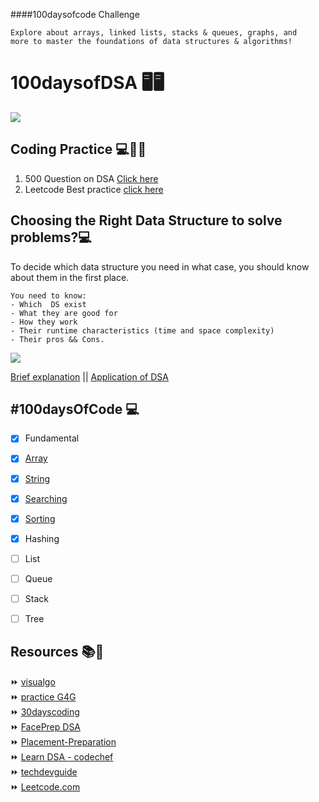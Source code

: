####100daysofcode Challenge


```
Explore about arrays, linked lists, stacks & queues, graphs, and 
more to master the foundations of data structures & algorithms!
`````

# 100daysofDSA 🖥🖥

![](https://miro.medium.com/max/2560/1*sMryEXZVPKFjGNcfSzE8Mw.jpeg)
 
  

## Coding Practice 💻👩‍💻

1. 500 Question on DSA [Click here](https://drive.google.com/drive/folders/1YmxM3F7D0-23i9NbZ8kJ-slMKuPefEfT) <br>
2. Leetcode Best practice [click here](https://drive.google.com/drive/folders/1YmxM3F7D0-23i9NbZ8kJ-slMKuPefEfT) <br>


## Choosing the Right Data Structure to solve problems?💻

To decide which data structure you need in what case, you should know about them in the first place.
```
You need to know:
- Which  DS exist
- What they are good for
- How they work
- Their runtime characteristics (time and space complexity)
- Their pros && Cons.
```

![](https://www.hellocodeclub.com/wp-content/uploads/2020/05/diagram-data-structure-6-300x300-1.png)


[Brief explanation](https://www.careerdrill.com/blog/coding-interview/choosing-the-right-data-structure-to-solve-problems/) || [Application of DSA](https://www.geeksforgeeks.org/real-time-application-of-data-structures/)

## #100daysOfCode 💻 
 
- [X] Fundamental
- [x] [Array](https://github.com/Aj7t/100daysofDSA/tree/main/Arrays)
- [x] [String](https://github.com/Aj7t/100daysofDSA/tree/main/Strings)
- [X] [Searching](https://github.com/Aj7t/100daysofDSA/tree/main/Searching)
- [X] [Sorting](https://github.com/Aj7t/100daysofDSA/tree/main/Sorting)
- [X] Hashing
- [ ] List 
- [ ] Queue
- [ ] Stack 
- [ ] Tree




## Resources 📚🧾

⏩ [visualgo](https://visualgo.net/en)  <br>
⏩ [practice G4G](https://practice.geeksforgeeks.org/explore/?page=1) <br>
⏩ [30dayscoding](https://30dayscoding.com/) <br>
⏩ [FacePrep DSA](https://www.faceprep.in/data-structures/) <br>
⏩ [Placement-Preparation](https://github.com/anushka23g/Complete-Placement-Preparation) <br>
⏩ [Learn DSA - codechef](https://www.codechef.com/certification/data-structures-and-algorithms/prepare) <br>
⏩ [techdevguide](https://techdevguide.withgoogle.com/resources)<br>
⏩ [Leetcode.com](https://leetcode.com/explore/learn/)
 

